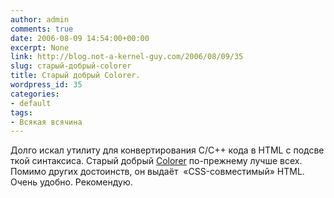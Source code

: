 ```yaml
---
author: admin
comments: true
date: 2006-08-09 14:54:00+00:00
excerpt: None
link: http://blog.not-a-kernel-guy.com/2006/08/09/35
slug: старый-добрый-colorer
title: Старый добрый Colorer.
wordpress_id: 35
categories:
- default
tags:
- Всякая всячина
---
```


Долго искал утилиту для конвертирования C/C++ кода в HTML с подсветкой синтаксиса. Старый добрый [Colorer](http://colorer.sourceforge.net/) по-прежнему лучше всех. Помимо других достоинств, он выдаёт  «CSS-совместимый» HTML. Очень удобно. Рекомендую.

